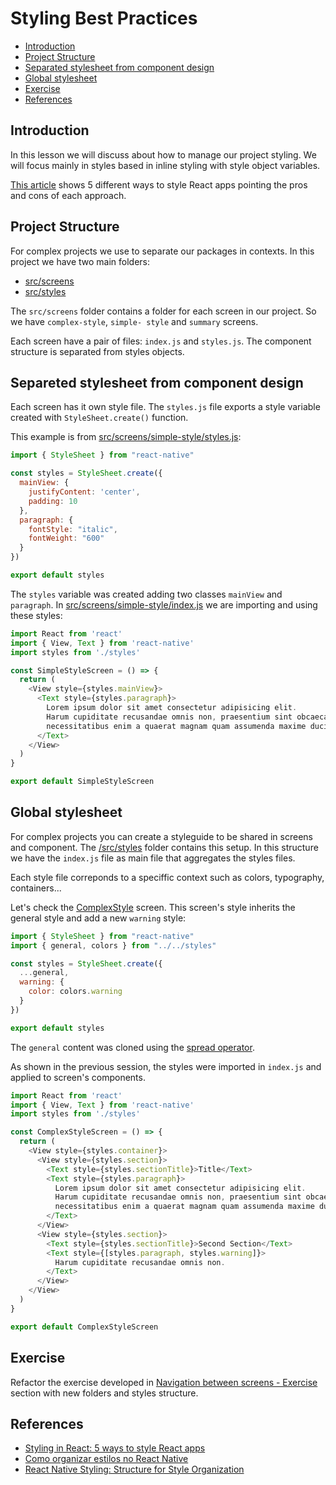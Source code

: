 # Styling Best Practices

- [Introduction](#introduction)
- [Project Structure](#project-structure)
- [Separated stylesheet from component design](#separeted-stylesheet-from-component-design)
- [Global stylesheet](#global-stylesheet)
- [Exercise](#exercise)
- [References](#references)

## Introduction

In this lesson we will discuss about how to manage our project styling. We will focus mainly in styles based in inline styling with style object variables.

[This article]((https://blog.logrocket.com/styling-react-5-ways-style-react-apps/#sass-css-stylesheets-react)) shows 5 different ways to style React apps pointing the pros and cons of each approach.

## Project Structure

For complex projects we use to separate our packages in contexts. In this project we have two main folders:
- [src/screens](./src/screens/)
- [src/styles](./src/styles/)

The `src/screens` folder contains a folder for each screen in our project. So we have `complex-style`, `simple- style` and `summary` screens.

Each screen have a pair of files: `index.js` and `styles.js`. The component structure is separated from styles objects.

## Separeted stylesheet from component design

Each screen has it own style file. The `styles.js` file exports a style variable created with `StyleSheet.create()` function.

This example is from [src/screens/simple-style/styles.js](./src/screens/simple-style/styles.js):

```js
import { StyleSheet } from "react-native"

const styles = StyleSheet.create({
  mainView: {
    justifyContent: 'center',
    padding: 10
  },
  paragraph: {
    fontStyle: "italic",
    fontWeight: "600"
  }
})

export default styles
```

The `styles` variable was created adding two classes `mainView` and `paragraph`. In [src/screens/simple-style/index.js](./src/screens/simple-style/index.js) we are importing and using these styles:

```js
import React from 'react'
import { View, Text } from 'react-native'
import styles from './styles'

const SimpleStyleScreen = () => {
  return (
    <View style={styles.mainView}>
      <Text style={styles.paragraph}>
        Lorem ipsum dolor sit amet consectetur adipisicing elit.
        Harum cupiditate recusandae omnis non, praesentium sint obcaecati consectetur ipsa,
        necessitatibus enim a quaerat magnam quam assumenda maxime ducimus nobis ut quisquam.
      </Text>
    </View>
  )
}

export default SimpleStyleScreen
```

## Global stylesheet

For complex projects you can create a styleguide to be shared in screens and component. The [/src/styles](./src/styles/) folder contains this setup. In this structure we have the `index.js` file as main file that aggregates the styles files.

Each style file correponds to a speciffic context such as colors, typography, containers...

Let's check the [ComplexStyle](./src/screens/complex-style/) screen. This screen's style inherits the general style and add a new `warning` style:

```js
import { StyleSheet } from "react-native"
import { general, colors } from "../../styles"

const styles = StyleSheet.create({
  ...general,
  warning: {
    color: colors.warning
  }
})

export default styles
```

The `general` content was cloned using the [spread operator](https://developer.mozilla.org/en-US/docs/Web/JavaScript/Reference/Operators/Spread_syntax).

As shown in the previous session, the styles were imported in `index.js` and applied to screen's components.

```js
import React from 'react'
import { View, Text } from 'react-native'
import styles from './styles'

const ComplexStyleScreen = () => {
  return (
    <View style={styles.container}>
      <View style={styles.section}>
        <Text style={styles.sectionTitle}>Title</Text>
        <Text style={styles.paragraph}>
          Lorem ipsum dolor sit amet consectetur adipisicing elit.
          Harum cupiditate recusandae omnis non, praesentium sint obcaecati consectetur ipsa,
          necessitatibus enim a quaerat magnam quam assumenda maxime ducimus nobis ut quisquam.
        </Text>
      </View>
      <View style={styles.section}>
        <Text style={styles.sectionTitle}>Second Section</Text>
        <Text style={[styles.paragraph, styles.warning]}>
          Harum cupiditate recusandae omnis non.
        </Text>
      </View>
    </View>
  )
}

export default ComplexStyleScreen
```

## Exercise

Refactor the exercise developed in [Navigation between screens - Exercise](../03-navigation-between-screens#exercise) section with new folders and styles structure.

## References
- [Styling in React: 5 ways to style React apps](https://blog.logrocket.com/styling-react-5-ways-style-react-apps/#sass-css-stylesheets-react)
- [Como organizar estilos no React Native](https://blog.rocketseat.com.br/como-organizar-estilos-no-react-native/)
- [React Native Styling: Structure for Style Organization](https://thoughtbot.com/blog/structure-for-styling-in-react-native)
